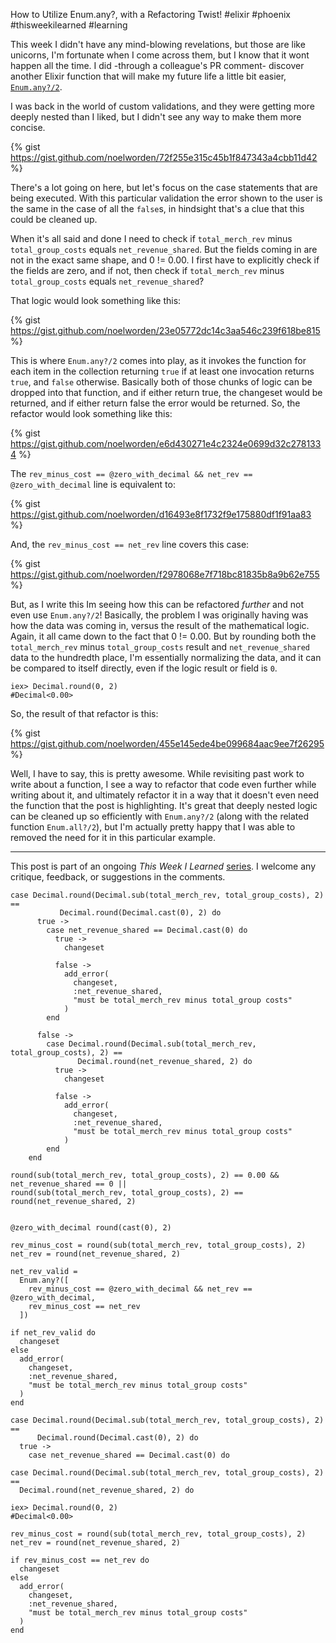 How to Utilize Enum.any?, with a Refactoring Twist!
#elixir #phoenix #thisweekilearned #learning

This week I didn't have any mind-blowing revelations, but those are like unicorns, I'm fortunate when I come across them, but I know that it wont happen all the time. I did -through a colleague's PR comment- discover another Elixir function that will make my future life a little bit easier, [`Enum.any?/2`](https://hexdocs.pm/elixir/1.1.0/Enum.html#any?/2).

I was back in the world of custom validations, and they were getting more deeply nested than I liked, but I didn't see any way to make them more concise. 

{% gist https://gist.github.com/noelworden/72f255e315c45b1f847343a4cbb11d42 %}

There's a lot going on here, but let's focus on the case statements that are being executed. With this particular validation the error shown to the user is the same in the case of all the `false`s, in hindsight that's a clue that this could be cleaned up.

When it's all said and done I need to check if `total_merch_rev` minus `total_group_costs` equals `net_revenue_shared`. But the fields coming in are not in the exact same shape, and 0 != 0.00. I first have to explicitly check if the fields are zero, and if not, then check if `total_merch_rev` minus `total_group_costs` equals `net_revenue_shared`?

That logic would look something like this:

{% gist https://gist.github.com/noelworden/23e05772dc14c3aa546c239f618be815 %}

This is where `Enum.any?/2` comes into play, as it invokes the function for each item in the collection returning `true` if at least one invocation returns `true`, and `false` otherwise. Basically both of those chunks of logic can be dropped into that function, and if either return true, the changeset would be returned, and if either return false the error would be returned. So, the refactor would look something like this:

{% gist https://gist.github.com/noelworden/e6d430271e4c2324e0699d32c2781334 %}

The `rev_minus_cost == @zero_with_decimal && net_rev == @zero_with_decimal` line is equivalent to:

{% gist https://gist.github.com/noelworden/d16493e8f1732f9e175880df1f91aa83 %}

And, the `rev_minus_cost == net_rev` line covers this case:

{% gist https://gist.github.com/noelworden/f2978068e7f718bc81835b8a9b62e755 %}

But, as I write this Im seeing how this can be refactored _further_ and not even use `Enum.any?/2`! Basically, the problem I was originally having was how the data was coming in, versus the result of the mathematical logic. Again, it all came down to the fact that 0 != 0.00. But by rounding both the `total_merch_rev` minus `total_group_costs` result and `net_revenue_shared` data to the hundredth place, I'm essentially normalizing the data, and it can be compared to itself directly, even if the logic result or field is `0`.

```
iex> Decimal.round(0, 2)
#Decimal<0.00>
```

So, the result of that refactor is this:

{% gist https://gist.github.com/noelworden/455e145ede4be099684aac9ee7f26295 %}

Well, I have to say, this is pretty awesome. While revisiting past work to write about a function, I see a way to refactor that code even further while writing about it, and ultimately refactor it in a way that it doesn't even need the function that the post is highlighting. It's great that deeply nested logic can be cleaned up so efficiently with `Enum.any?/2` (along with the related function `Enum.all?/2`), but I'm actually pretty happy that I was able to removed the need for it in this particular example.

------

This post is part of an ongoing *This Week I Learned* [series](https://dev.to/noelworden/beginning-of-a-blog-series-5aj3). I welcome any critique, feedback, or suggestions in the comments.

```
case Decimal.round(Decimal.sub(total_merch_rev, total_group_costs), 2) ==
           Decimal.round(Decimal.cast(0), 2) do
      true ->
        case net_revenue_shared == Decimal.cast(0) do
          true ->
            changeset

          false ->
            add_error(
              changeset,
              :net_revenue_shared,
              "must be total_merch_rev minus total_group costs"
            )
        end

      false ->
        case Decimal.round(Decimal.sub(total_merch_rev, total_group_costs), 2) ==
               Decimal.round(net_revenue_shared, 2) do
          true ->
            changeset

          false ->
            add_error(
              changeset,
              :net_revenue_shared,
              "must be total_merch_rev minus total_group costs"
            )
        end
    end
```

```
round(sub(total_merch_rev, total_group_costs), 2) == 0.00 && net_revenue_shared == 0 ||
round(sub(total_merch_rev, total_group_costs), 2) == round(net_revenue_shared, 2)
```

```

@zero_with_decimal round(cast(0), 2)

rev_minus_cost = round(sub(total_merch_rev, total_group_costs), 2)
net_rev = round(net_revenue_shared, 2)

net_rev_valid =
  Enum.any?([
    rev_minus_cost == @zero_with_decimal && net_rev == @zero_with_decimal,
    rev_minus_cost == net_rev
  ])

if net_rev_valid do
  changeset
else
  add_error(
    changeset,
    :net_revenue_shared,
    "must be total_merch_rev minus total_group costs"
  )
end
```

```
case Decimal.round(Decimal.sub(total_merch_rev, total_group_costs), 2) ==
      Decimal.round(Decimal.cast(0), 2) do
  true ->
    case net_revenue_shared == Decimal.cast(0) do
```

```
case Decimal.round(Decimal.sub(total_merch_rev, total_group_costs), 2) ==
  Decimal.round(net_revenue_shared, 2) do
```

```
iex> Decimal.round(0, 2)
#Decimal<0.00>
```

```
rev_minus_cost = round(sub(total_merch_rev, total_group_costs), 2)
net_rev = round(net_revenue_shared, 2)

if rev_minus_cost == net_rev do
  changeset
else
  add_error(
    changeset,
    :net_revenue_shared,
    "must be total_merch_rev minus total_group costs"
  )
end
```
